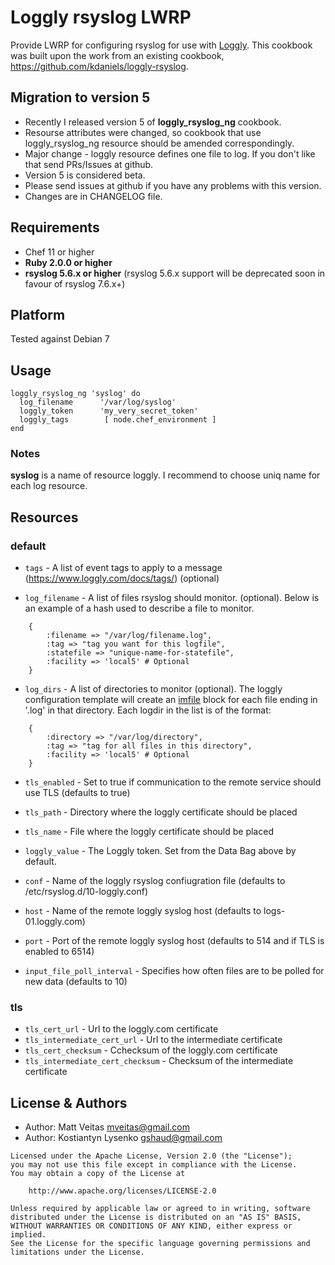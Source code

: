 Loggly rsyslog LWRP
================
Provide LWRP for configuring rsyslog for use with [Loggly](http://loggly.com). This cookbook was built upon the work from an existing cookbook, https://github.com/kdaniels/loggly-rsyslog.

Migration to version 5
-------------------

* Recently I released version 5 of **loggly_rsyslog_ng** cookbook.
* Resourse attributes were changed, so cookbook that use
  loggly_rsyslog_ng resource should be amended correspondingly.
* Major change - loggly resource defines one file to log. If you don't
  like that send PRs/Issues at github.
* Version 5 is considered beta.
* Please send issues at github if you have any problems with this version.
* Changes are in CHANGELOG file.

Requirements
------------
- Chef 11 or higher
- **Ruby 2.0.0 or higher**
- **rsyslog 5.6.x or higher** (rsyslog 5.6.x support will be
  deprecated soon in favour of rsyslog 7.6.x+)

Platform
--------
Tested against Debian 7

Usage
-----------------
```
loggly_rsyslog_ng 'syslog' do
  log_filename      '/var/log/syslog'
  loggly_token      'my_very_secret_token'
  loggly_tags        [ node.chef_environment ]
end
```

### Notes
**syslog** is a name of resource loggly. I recommend to choose uniq
name for each log resource.

Resources
----------
### default
* `tags` - A list of event tags to apply to a message (https://www.loggly.com/docs/tags/) (optional)

* `log_filename` - A list of files rsyslog should monitor. (optional). Below is an example
of a hash used to describe a file to monitor.

```
    {
        :filename => "/var/log/filename.log",
        :tag => "tag you want for this logfile",
        :statefile => "unique-name-for-statefile",
		:facility => 'local5' # Optional
    }
```

* `log_dirs` - A list of directories to monitor (optional). The loggly configuration template will create an [imfile](http://www.rsyslog.com/doc/imfile.html) block for each file ending in '.log' in that directory. Each logdir in the list is of the format:

```
    {
        :directory => "/var/log/directory",
        :tag => "tag for all files in this directory",
		:facility => 'local5' # Optional
    }
```

* `tls_enabled` - Set to true if communication to the remote service should use TLS (defaults to true)
* `tls_path` - Directory where the loggly certificate should be placed
* `tls_name` - File where the loggly certificate should be placed
* `loggly_value` - The Loggly token. Set from the Data Bag above by default.

* `conf` - Name of the loggly rsyslog confiugration file (defaults to /etc/rsyslog.d/10-loggly.conf)
* `host` - Name of the remote loggly syslog host (defaults to logs-01.loggly.com)
* `port` - Port of the remote loggly syslog host (defaults to 514 and if TLS is enabled to 6514)
* `input_file_poll_interval` - Specifies how often files are to be polled for new data (defaults to 10)

### tls

* `tls_cert_url` - Url to the loggly.com certificate
* `tls_intermediate_cert_url` - Url to the intermediate certificate
* `tls_cert_checksum` - Cchecksum of the loggly.com certificate
* `tls_intermediate_cert_checksum` - Checksum of the intermediate certificate

License & Authors
-----------------
- Author: Matt Veitas <mveitas@gmail.com>
- Author: Kostiantyn Lysenko <gshaud@gmail.com>

```text
Licensed under the Apache License, Version 2.0 (the "License");
you may not use this file except in compliance with the License.
You may obtain a copy of the License at

    http://www.apache.org/licenses/LICENSE-2.0

Unless required by applicable law or agreed to in writing, software
distributed under the License is distributed on an "AS IS" BASIS,
WITHOUT WARRANTIES OR CONDITIONS OF ANY KIND, either express or implied.
See the License for the specific language governing permissions and
limitations under the License.
```
